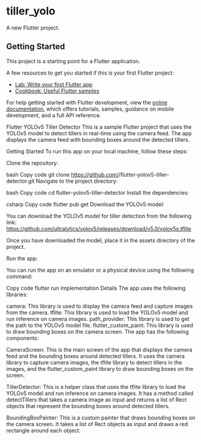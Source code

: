 # tiller_yolo

A new Flutter project.

## Getting Started

This project is a starting point for a Flutter application.

A few resources to get you started if this is your first Flutter project:

- [Lab: Write your first Flutter app](https://docs.flutter.dev/get-started/codelab)
- [Cookbook: Useful Flutter samples](https://docs.flutter.dev/cookbook)

For help getting started with Flutter development, view the
[online documentation](https://docs.flutter.dev/), which offers tutorials,
samples, guidance on mobile development, and a full API reference.


Flutter YOLOv5 Tiller Detector
This is a sample Flutter project that uses the YOLOv5 model to detect tillers in real-time using the camera feed. The app displays the camera feed with bounding boxes around the detected tillers.

Getting Started
To run this app on your local machine, follow these steps:

Clone the repository:

bash
Copy code
git clone https://github.com/<your-username>/flutter-yolov5-tiller-detector.git
Navigate to the project directory:

bash
Copy code
cd flutter-yolov5-tiller-detector
Install the dependencies:

csharp
Copy code
flutter pub get
Download the YOLOv5 model:

You can download the YOLOv5 model for tiller detection from the following link: https://github.com/ultralytics/yolov5/releases/download/v5.0/yolov5s.tflite

Once you have downloaded the model, place it in the assets directory of the project.

Run the app:

You can run the app on an emulator or a physical device using the following command:

Copy code
flutter run
Implementation Details
The app uses the following libraries:

camera: This library is used to display the camera feed and capture images from the camera.
tflite: This library is used to load the YOLOv5 model and run inference on camera images.
path_provider: This library is used to get the path to the YOLOv5 model file.
flutter_custom_paint: This library is used to draw bounding boxes on the camera screen.
The app has the following components:

CameraScreen: This is the main screen of the app that displays the camera feed and the bounding boxes around detected tillers. It uses the camera library to capture camera images, the tflite library to detect tillers in the images, and the flutter_custom_paint library to draw bounding boxes on the screen.

TillerDetector: This is a helper class that uses the tflite library to load the YOLOv5 model and run inference on camera images. It has a method called detectTillers that takes a camera image as input and returns a list of Rect objects that represent the bounding boxes around detected tillers.

BoundingBoxPainter: This is a custom painter that draws bounding boxes on the camera screen. It takes a list of Rect objects as input and draws a red rectangle around each object.
